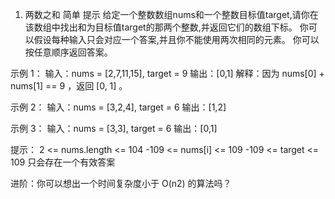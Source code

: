 1. 两数之和   简单
提示
给定一个整数数组nums和一个整数目标值target,请你在该数组中找出和为目标值target的那两个整数,并返回它们的数组下标。
你可以假设每种输入只会对应一个答案,并且你不能使用两次相同的元素。
你可以按任意顺序返回答案。

示例 1：
输入：nums = [2,7,11,15], target = 9
输出：[0,1]
解释：因为 nums[0] + nums[1] == 9 ，返回 [0, 1] 。

示例 2：
输入：nums = [3,2,4], target = 6
输出：[1,2]

示例 3：
输入：nums = [3,3], target = 6
输出：[0,1]

提示：
2 <= nums.length <= 104
-109 <= nums[i] <= 109
-109 <= target <= 109
只会存在一个有效答案

进阶：你可以想出一个时间复杂度小于 O(n2) 的算法吗？
